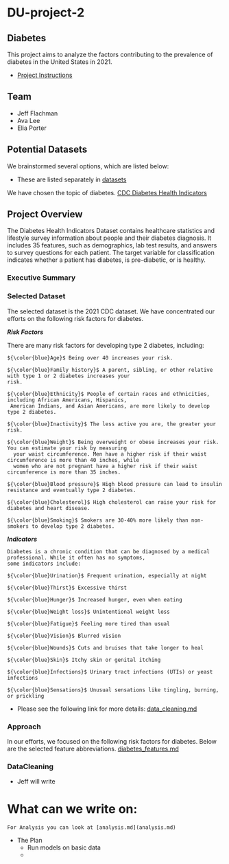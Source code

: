# DU-project-2
## Diabetes

This project aims to analyze the factors contributing to the prevalence of diabetes in the United States in 2021.

- [Project Instructions](project-2-overview.md)

## Team
 
 - Jeff Flachman
 - Ava Lee
 - Elia Porter


 ## Potential Datasets

We brainstormed several options, which are listed below:

- These are listed separately in [datasets](data_sets.md)
  
We have chosen the topic of diabetes.
[CDC Diabetes Health Indicators](https://archive.ics.uci.edu/dataset/891/cdc+diabetes+health+indicators)


## Project Overview

The Diabetes Health Indicators Dataset contains healthcare statistics and lifestyle survey information about people and their diabetes diagnosis. It includes 35 features, such as demographics, lab test results, and answers to survey questions for each patient. The target variable for classification indicates whether a patient has diabetes, is pre-diabetic, or is healthy.
### Executive Summary


### Selected Dataset

The selected dataset is the 2021 CDC dataset.
We have concentrated our efforts on the following risk factors for diabetes.

  ***Risk Factors*** 
 
   There are many risk factors for developing type 2 diabetes, including:

    ${\color{blue}Age}$ Being over 40 increases your risk.    

    ${\color{blue}Family history}$ A parent, sibling, or other relative with type 1 or 2 diabetes increases your  
    risk.

    ${\color{blue}Ethnicity}$ People of certain races and ethnicities, including African Americans, Hispanics,  
     American Indians, and Asian Americans, are more likely to develop type 2 diabetes.

    ${\color{blue}Inactivity}$ The less active you are, the greater your risk.

    ${\color{blue}Weight}$ Being overweight or obese increases your risk. You can estimate your risk by measuring   
      your waist circumference. Men have a higher risk if their waist circumference is more than 40 inches, while  
      women who are not pregnant have a higher risk if their waist circumference is more than 35 inches.

    ${\color{blue}Blood pressure}$ High blood pressure can lead to insulin resistance and eventually type 2 diabetes.

    ${\color{blue}Cholesterol}$ High cholesterol can raise your risk for diabetes and heart disease.

    ${\color{blue}Smoking}$ Smokers are 30-40% more likely than non-smokers to develop type 2 diabetes.

 ***Indicators***
 
    Diabetes is a chronic condition that can be diagnosed by a medical professional. While it often has no symptoms, 
    some indicators include:

    ${\color{blue}Urination}$ Frequent urination, especially at night

    ${\color{blue}Thirst}$ Excessive thirst

    ${\color{blue}Hunger}$ Increased hunger, even when eating

    ${\color{blue}Weight loss}$ Unintentional weight loss

    ${\color{blue}Fatigue}$ Feeling more tired than usual

    ${\color{blue}Vision}$ Blurred vision

    ${\color{blue}Wounds}$ Cuts and bruises that take longer to heal

    ${\color{blue}Skin}$ Itchy skin or genital itching

    ${\color{blue}Infections}$ Urinary tract infections (UTIs) or yeast infections

    ${\color{blue}Sensations}$ Unusual sensations like tingling, burning, or prickling

- Please see the following link for more details: [data_cleaning.md](data_cleaning.md)
### Approach

In our efforts, we focused on the following risk factors for diabetes. Below are the selected feature abbreviations.
[diabetes_features.md](diabetes_features.md)

### DataCleaning 

- Jeff will write



# What can we write on:


    

    For Analysis you can look at [analysis.md](analysis.md)



- The Plan
    - Run models on basic data
    - 
